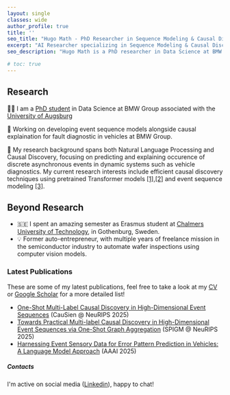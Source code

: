 ```yaml
---
layout: single
classes: wide
author_profile: true
title: ''
seo_title: "Hugo Math - PhD Researcher in Sequence Modeling & Causal Discovery"
excerpt: "AI Researcher specializing in Sequence Modeling & Causal Discovery"
seo_description: "Hugo Math is a PhD researcher in Data Science at BMW Group associated in Augsburg University, focusing on sequence modeling and causal discovery for high-dimensional event sequences"

# toc: true
---
```


## Research

👨‍🎓 I am a [PhD student](https://www.uni-augsburg.de/en/fakultaet/fai/informatik/prof/mmc/team/hugo-math/) in Data Science at BMW Group associated with the [University of Augsburg](https://www.uni-augsburg.de/en/fakultaet/fai/informatik/prof/mmc/)

🚗 Working on developing event sequence models alongside causal explaination for fault diagnostic in vehicles at BMW Group.

🔬 My research background spans both Natural Language Processing and Causal Discovery, focusing on predicting and explaining occurence of discrete asynchronous events in dynamic systems such as vehicle diagnostics. My current research interests include efficient causal discovery techniques using pretrained Transformer models [[1]](https://www.arxiv.org/abs/2509.23213),[[2]](https://arxiv.org/pdf/2509.19112) and event sequence modeling [[3]](https://ojs.aaai.org/index.php/AAAI/article/view/34138).


## Beyond Research

- 🇸🇪 I spent an amazing semester as Erasmus student at [Chalmers University of Technology](https://www.chalmers.se/en), in Gothenburg, Sweden.
- 💡 Former auto-entrepreneur, with multiple years of freelance mission in the semiconductor industry to automate wafer inspections using computer vision models.


<script type="text/javascript" async
  src="https://cdn.mathjax.org/mathjax/latest/MathJax.js?config=TeX-MML-AM_CHTML">
</script>

### Latest Publications
These are some of my latest publications, feel free to take a look at my [CV](/assets/docs/CV_2025_PhD.pdf) or [Google Scholar](https://scholar.google.com/citations?user=POhdE-0AAAAJ&hl=en) for a more detailed list!

- [One-Shot Multi-Label Causal Discovery in High-Dimensional Event Sequences](https://www.arxiv.org/abs/2509.23213) (CauSien @ NeuRIPS 2025)
- [Towards Practical Multi-label Causal Discovery in High-Dimensional Event Sequences via One-Shot Graph Aggregation](https://arxiv.org/pdf/2509.19112) (SPIGM @ NeuRIPS 2025)
- [Harnessing Event Sensory Data for Error Pattern Prediction in Vehicles: A Language Model Approach](https://ojs.aaai.org/index.php/AAAI/article/view/34138) (AAAI 2025)

##### Contacts 
I'm active on social media ([Linkedin](https://www.linkedin.com/in/hugo-math-b12250175/)), happy to chat!  